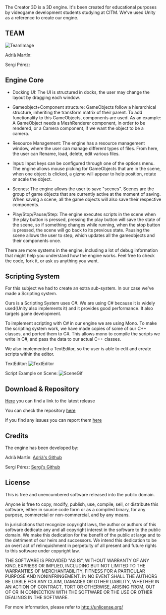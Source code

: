The Creator 3D is a 3D engine. It's been created for educational purposes by videogame development students studying at CITM. We've used Unity as a reference to create our engine.

## TEAM

![TeamImage](https://raw.githubusercontent.com/sergipa/The-Creator-3D/master/docs/FotoGrup.png)

Adrià Martín:

Sergi Pérez:

## Engine Core

* Docking UI: The UI is structured in docks, the user may change the layout by dragging each window.

* Gameobject+Component structure: GameObjects follow a hierarchical structure, inheriting the transform matrix of their parent. To add functionality to this GameObjects, components are used. As an example: A GameObject needs a MeshRenderer component, in order to be rendered, or a Camera component, if we want the object to be a camera.

* Resource Management: The engine has a resource management window, where the user can manage different types of files. From here, the user can Rename, load, delete, edit various files.

* Input: Input keys can be configured through one of the options menu. The engine allows mouse picking for GameObjects that are in the scene, when one object is clicked, a gizmo will appear to help position, rotate or scale the object.

* Scenes: The engine allows the user to save "scenes". Scenes are the group of game objects that are currently active at the moment of saving. When saving a scene, all the game objects will also save their respective components. 

* Play/Stop/Pause/Step: The engine executes scripts in the scene when the play button is pressed, pressing the play button will save the state of the scene, so if something changes while running, when the stop button is pressed, the scene will go back to its previous state. Pausing the scene allows the user to step, which updates all the gameobjects and their components once.

There are more systems in the engine, including a lot of debug information that might help you understand how the engine works. Feel free to check the code, fork it, or ask us anything you want.

## Scripting System

For this subject we had to create an extra sub-system. In our case we've made a Scripting system.

Ours is a Scripting System uses C#. We are using C# because it is widely used(Unity also implements it) and it provides good performance. It also targets game development.

To implement scripting with C# in our engine we are using Mono. To make the scripting system work, we have made copies of some of our C++ classes, and ported them to C#. This allows mono to compile the scripts we write in C#, and pass the data to our actual C++ classes.

We also implemented a TextEditor, so the user is able to edit and create scripts within the editor.

TextEditor:
![TextEditor](https://raw.githubusercontent.com/sergipa/The-Creator-3D/master/docs/EditorGif.gif)

Script Example on Scene:
![SceneGif](https://raw.githubusercontent.com/sergipa/The-Creator-3D/master/docs/SceneGif.gif)

## Download & Repository
[Here](https://github.com/sergipa/The-Creator-3D/releases) you can find a link to the latest release 

You can check the repository [here](https://github.com/sergipa/The-Creator-3D/)

If you find any issues you can report them [here](https://github.com/sergipa/The-Creator-3D/issues)

## Credits

The engine has been developed by:

Adrià Martín: [Adrià's Github](https://github.com/TinoTano)

Sergi Pérez: [Sergi's Github](https://github.com/sergipa)

## License

This is free and unencumbered software released into the public domain.

Anyone is free to copy, modify, publish, use, compile, sell, or distribute this software, either in source code form or as a compiled binary, for any purpose, commercial or non-commercial, and by any means.

In jurisdictions that recognize copyright laws, the author or authors of this software dedicate any and all copyright interest in the software to the public domain. We make this dedication for the benefit of the public at large and to the detriment of our heirs and successors. We intend this dedication to be an overt act of relinquishment in perpetuity of all present and future rights to this software under copyright law.

THE SOFTWARE IS PROVIDED "AS IS", WITHOUT WARRANTY OF ANY KIND, EXPRESS OR IMPLIED, INCLUDING BUT NOT LIMITED TO THE WARRANTIES OF MERCHANTABILITY, FITNESS FOR A PARTICULAR PURPOSE AND NONINFRINGEMENT. IN NO EVENT SHALL THE AUTHORS BE LIABLE FOR ANY CLAIM, DAMAGES OR OTHER LIABILITY, WHETHER IN AN ACTION OF CONTRACT, TORT OR OTHERWISE, ARISING FROM, OUT OF OR IN CONNECTION WITH THE SOFTWARE OR THE USE OR OTHER DEALINGS IN THE SOFTWARE.

For more information, please refer to http://unlicense.org/

